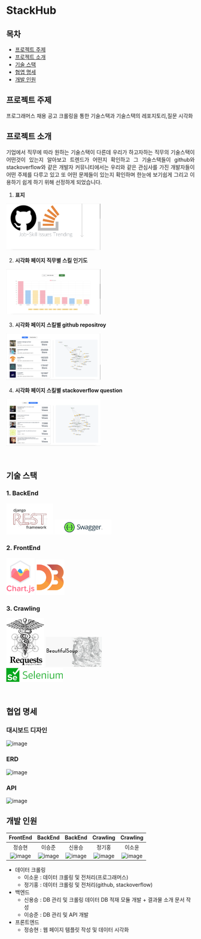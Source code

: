 # StackHub

## 목차
- [프로젝트 주제](#프로젝트-주제)
- [프로젝트 소개](#프로젝트-소개)
- [기술 스택](#기술-스택)
- [협엽 명세](#협업-명세)
- [개발 인원](#개발-인원)

## 프로젝트 주제

프로그래머스 채용 공고 크롤링을 통한 기술스택과 기술스택의 레포지토리,질문 시각화

## 프로젝트 소개

<p align="justify">
기업에서 직무에 따라 원하는 기술스택이 다른데 우리가 하고자하는 직무의 기술스택이 어떤것이 있는지 알아보고 트렌드가 어떤지 확인하고 그 기술스택들이 github와 stackoverflow와 같은 개발자 커뮤니티에서는 우리와 같은 관심사를 가진 개발자들이 어떤 주제를 다루고 있고 또 어떤 문제들이 있는지 확인하며 한눈에 보기쉽게 그리고 이용하기 쉽게 하기 위해 선정하게 되었습니다.
</p>

<p align="center">
 
1. **표지**
    
 <img src="./image/project/firstpage.png" width="50%">

2. **시각화 페이지 직무별 스킬 인기도**
    
 <img src="./image/project/secondpage.png" width="50%">

3. **시각화 페이지 스킬별 github repositroy**

 <img src="./image/project/thirdpage-1.png" width="50%">

4. **시각화 페이지 스킬별 stackoverflow question**

 <img src="./image/project/thirdpage-2.png" width="50%">

</p>

<br>

## 기술 스택

### 1. BackEnd
<img src="./image/stack/backend/1.png" width="25%">  <img src="./image/stack/backend/2.png" width="30%">
### 2. FrontEnd
<img src="./image/stack/frontend/1.png" width="15%">  <img src="./image/stack/frontend/2.png" width="15%">
### 3. Crawling
<img src="./image/stack/crawling/3.png" width="20%">  <img src="./image/stack/crawling/2.png" width="30%"><br>
<img src="./image/stack/crawling/1.png" width="30%">  

<br>

## 협업 명세

### 대시보드 디자인

<img width="671" alt="image" src="https://github.com/StackOverflowDE/StackHub_BE/assets/127376832/7a636ac6-091c-4cac-aa68-53821f129879" width="60%">


### ERD

<img src="https://github.com/StackOverflowDE/StackHub_BE/assets/127376832/db10c464-c78d-430a-9d46-10ae121e468e" alt="image" width="30%">

### API

<img src="https://github.com/StackOverflowDE/StackHub_BE/assets/127376832/04e09320-a834-44b6-80ec-03165963f9a2" alt="image" width="30%">
   
## 개발 인원

| FrontEnd | BackEnd | BackEnd | Crawling | Crawling |
| :-------:| :------:| :-----: | :------: | :------: |
| 정승현    | 이승준   | 신용승   | 정기홍    | 이소윤    |
| <img src="https://github.com/StackOverflowDE/StackHub_BE/assets/127376832/d191badb-c7fc-47a1-820d-dc5fc2660e6b" alt="image" width="100"> | <img src="https://github.com/StackOverflowDE/StackHub_BE/assets/127376832/c5bc2462-888d-42fb-ba36-f90d05abc92f" alt="image" width="100"> | <img src="https://github.com/StackOverflowDE/StackHub_BE/assets/127376832/0c401c32-8934-4c07-a084-bcd99103c9d0" alt="image" width="100"> | <img src="https://github.com/StackOverflowDE/StackHub_BE/assets/127376832/e4135717-feb4-4e2c-b72b-c251a523538d" alt="image" width="100"> | <img src="https://github.com/StackOverflowDE/StackHub_BE/assets/127376832/809105d7-5817-4f71-8356-ef5d92fd5de3" alt="image" width="100"> | 

- 데이터 크롤링
    - 이소윤 : 데이터 크롤링 및 전처리(프로그래머스)
    - 정기홍 : 데이터 크롤링 및 전처리(github, stackoverflow)
- 백엔드
    - 신용승 : DB 관리 및 크롤링 데이터 DB 적재 모듈 개발 + 결과물 소개 문서 작성
    - 이승준 : DB 관리 및 API 개발
- 프론트엔드
    - 정승현 : 웹 페이지 템플릿 작성 및 데이터 시각화

<br>



